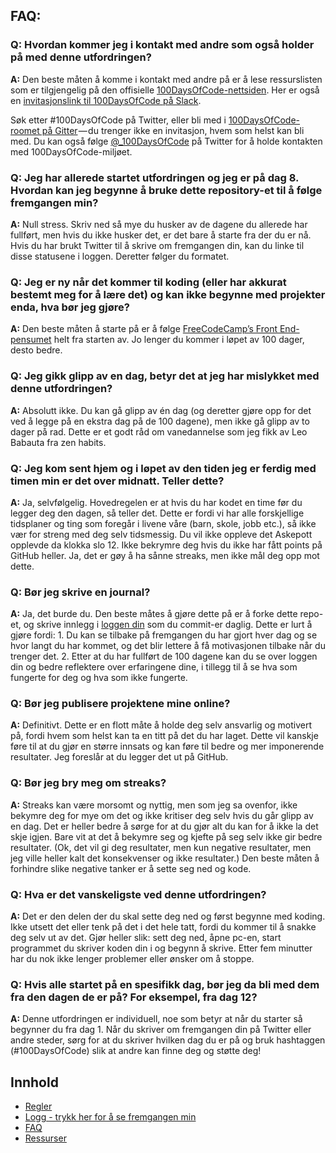 ## FAQ:

### **Q: Hvordan kommer jeg i kontakt med andre som også holder på med denne utfordringen?**

  **A:** Den beste måten å komme i kontakt med andre på er å lese ressurslisten som er tilgjengelig på den offisielle [100DaysOfCode-nettsiden](http://www.100daysofcode.com/connect/).
  Her er også en [invitasjonslink til 100DaysOfCode på Slack](https://join.slack.com/t/100xcode/shared_invite/zt-gaxsv2fp-N8ORl8wxsOF3rHaXgavMLA).

  Søk etter #100DaysOfCode på Twitter, eller bli med i [100DaysOfCode-roomet på Gitter](https://gitter.im/Kallaway/100DaysOfCode) — du trenger ikke en invitasjon, hvem som helst kan bli med. Du kan også følge [@_100DaysOfCode](https://twitter.com/_100DaysOfCode) på Twitter for å holde kontakten med 100DaysOfCode-miljøet.

  ### **Q: Jeg har allerede startet utfordringen og jeg er på dag 8. Hvordan kan jeg begynne å bruke dette repository-et til å følge fremgangen min?**

  **A:** Null stress. Skriv ned så mye du husker av de dagene du allerede har fullført, men hvis du ikke husker det, er det bare å starte fra der du er nå. Hvis du har brukt Twitter til å skrive om fremgangen din, kan du linke til disse statusene i loggen. Deretter følger du formatet.

### **Q: Jeg er ny når det kommer til koding (eller har akkurat bestemt meg for å lære det) og kan ikke begynne med projekter enda, hva bør jeg gjøre?**

  **A:** Den beste måten å starte på er å følge [FreeCodeCamp’s Front End-pensumet](https://www.freecodecamp.com/) helt fra starten av. Jo lenger du kommer i løpet av 100 dager, desto bedre.

### **Q: Jeg gikk glipp av en dag, betyr det at jeg har mislykket med denne utfordringen?**

  **A:** Absolutt ikke. Du kan gå glipp av én dag (og deretter gjøre opp for det ved å legge på en ekstra dag på de 100 dagene), men ikke gå glipp av to dager på rad. Dette er et godt råd om vanedannelse som jeg fikk av Leo Babauta fra zen habits.

### **Q: Jeg kom sent hjem og i løpet av den tiden jeg er ferdig med timen min er det over midnatt. Teller dette?**

  **A:** Ja, selvfølgelig. Hovedregelen er at hvis du har kodet en time før du legger deg den dagen, så teller det. Dette er fordi vi har alle forskjellige tidsplaner og ting som foregår i livene våre (barn, skole, jobb etc.), så ikke vær for streng med deg selv tidsmessig. Du vil ikke oppleve det Askepott opplevde da klokka slo 12.
  Ikke bekrymre deg hvis du ikke har fått points på GitHub heller. Ja, det er gøy å ha sånne streaks, men ikke mål deg opp mot dette.

### **Q: Bør jeg skrive en journal?**

  **A:** Ja, det burde du. Den beste måtes å gjøre dette på er å forke dette repo-et, og skrive innlegg i [loggen din](log.md) som du commit-er daglig. Dette er lurt å gjøre fordi: 1. Du kan se tilbake på fremgangen du har gjort hver dag og se hvor langt du har kommet, og det blir lettere å få motivasjonen tilbake når du trenger det. 2. Etter at du har fullført de 100 dagene kan du se over loggen din og bedre reflektere over erfaringene dine, i tillegg til å se hva som fungerte for deg og hva som ikke fungerte.

### **Q: Bør jeg publisere projektene mine online?**

  **A:** Definitivt. Dette er en flott måte å holde deg selv ansvarlig og motivert på, fordi hvem som helst kan ta en titt på det du har laget. Dette vil kanskje føre til at du gjør en større innsats og kan føre til bedre og mer imponerende resultater. Jeg foreslår at du legger det ut på GitHub.

### **Q: Bør jeg bry meg om streaks?**

  **A:** Streaks kan være morsomt og nyttig, men som jeg sa ovenfor, ikke bekymre deg for mye om det og ikke kritiser deg selv hvis du går glipp av en dag. Det er heller bedre å sørge for at du gjør alt du kan for å ikke la det skje igjen. Bare vit at det å bekymre seg og kjefte på seg selv ikke gir bedre resultater. (Ok, det vil gi deg resultater, men kun negative resultater, men jeg ville heller kalt det konsekvenser og ikke resultater.) Den beste måten å forhindre slike negative tanker er å sette seg ned og kode.

### **Q: Hva er det vanskeligste ved denne utfordringen?**

  **A:** Det er den delen der du skal sette deg ned og først begynne med koding. Ikke utsett det eller tenk på det i det hele tatt, fordi du kommer til å snakke deg selv ut av det. Gjør heller slik: sett deg ned, åpne pc-en, start programmet du skriver koden din i og begynn å skrive. Etter fem minutter har du nok ikke lenger problemer eller ønsker om å stoppe.

### **Q: Hvis alle startet på en spesifikk dag, bør jeg da bli med dem fra den dagen de er på? For eksempel, fra dag 12?**

  **A:** Denne utfordringen er individuell, noe som betyr at når du starter så begynner du fra dag 1. Når du skriver om fremgangen din på Twitter eller andre steder, sørg for at du skriver hvilken dag du er på og bruk hashtaggen (#100DaysOfCode) slik at andre kan finne deg og støtte deg!

## Innhold

* [Regler](rules.md)
* [Logg - trykk her for å se fremgangen min](log.md)
* [FAQ](FAQ.md)
* [Ressurser](resources.md)